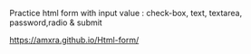 Practice html form with input value : check-box, text, textarea, password,radio & submit




https://amxra.github.io/Html-form/
